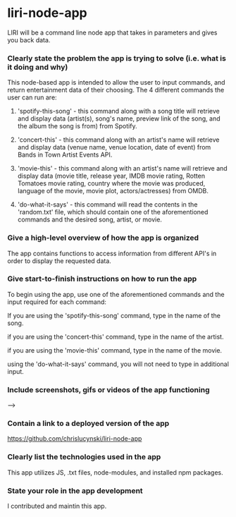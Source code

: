 # liri-node-app
LIRI will be a command line node app that takes in parameters and gives you back data.

### Clearly state the problem the app is trying to solve (i.e. what is it doing and why)

This node-based app is intended to allow the user to input commands, and return entertainment data of their choosing.  The 4 different commands the user can run are:

1) 'spotify-this-song' - this command along with a song title will retrieve and display data (artist(s), song's name, preview link of the song, and the album the song is from) from Spotify.

2) 'concert-this' - this command along with an artist's name will retrieve and display data (venue name, venue location, date of event) from Bands in Town Artist Events API.

3) 'movie-this' - this command along with an artist's name will retrieve and display data (movie title, release year, IMDB movie rating, Rotten Tomatoes movie rating, country where the movie was produced, language of the movie, movie plot, actors/actresses) from OMDB.

4) 'do-what-it-says' - this command will read the contents in the 'random.txt' file, which should contain one of the aforementioned commands and the desired song, artist, or movie. 

### Give a high-level overview of how the app is organized

The app contains functions to access information from different API's in order to display the requested data. 

### Give start-to-finish instructions on how to run the app

To begin using the app, use one of the aforementioned commands and the input required for each command:

If you are using the 'spotify-this-song' command, type in the name of the song.

if you are using the 'concert-this' command, type in the name of the artist.

if you are using the 'movie-this' command, type in the name of the movie.

using the 'do-what-it-says' command, you will not need to type in additional input.

### Include screenshots, gifs or videos of the app functioning

<!-- <----------------------------------> -->

### Contain a link to a deployed version of the app

https://github.com/chrislucynski/liri-node-app

### Clearly list the technologies used in the app

This app utilizes JS, .txt files, node-modules, and installed npm packages.

### State your role in the app development

I contributed and maintin this app.
